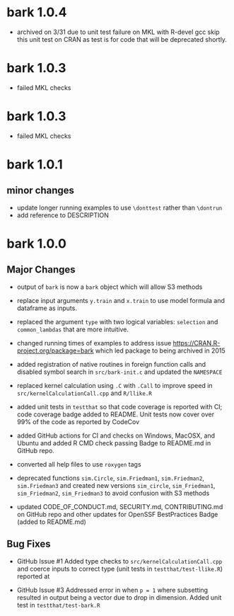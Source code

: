 # bark 1.0.4

* archived on 3/31 due to unit test failure on MKL with R-devel gcc
 skip this unit test on CRAN as test is for code that will be deprecated
 shortly.

# bark 1.0.3

* failed MKL checks

# bark 1.0.3

* failed MKL checks

# bark 1.0.1

## minor changes

* update longer running examples to use `\donttest` rather than `\dontrun`
* add reference to DESCRIPTION

# bark 1.0.0

## Major Changes

* output of `bark` is now a `bark` object which will allow S3 methods

* replace input arguments `y.train` and `x.train` to use model formula and 
dataframe as inputs.

* replaced the argument `type` with two logical variables: `selection` and `common_lambdas` that are more intuitive.

* changed running times of examples to address issue  https://CRAN.R-project.org/package=bark which led package to being archived in 2015

* added registration of native routines in foreign function calls and disabled symbol search in `src/bark-init.c` and updated the `NAMESPACE`

* replaced kernel calculation using `.C` with `.Call` to improve speed in `src/kernelCalculationCall.cpp` and `R/llike.R`

* added unit tests in `testthat` so that code coverage is reported with CI; 
  code coverage  badge added to README.   Unit tests now cover over 99% of 
  the code as reported by CodeCov
  
* added GitHub actions for CI and checks on Windows, MacOSX, and Ubuntu and 
  added R CMD check passing Badge to README.md in GitHub repo.

* converted all help files to use `roxygen` tags

* deprecated functions `sim.Circle`, `sim.Friedman1`, `sim.Friedman2`, `sim.Friedman3` and created new versions  `sim_circle`, `sim_Friedman1`, `sim_Friedman2`, `sim_Friedman3` to avoid confusion with S3 methods

* updated CODE_OF_CONDUCT.md, SECURITY.md, CONTRIBUTING.md on GitHub repo
  and other updates for  OpenSSF BestPractices Badge (added to README.md)


## Bug Fixes


* GitHub Issue #1 Added type checks to `src/kernelCalculationCall.cpp` and coerce inputs to correct type  (unit tests in `testthat/test-llike.R`)  reported at 


* GitHub Issue #3  Addressed error in when `p = 1` where subsetting 
  resulted in output being a vector due to drop in dimension.    Added unit test
  in `testthat/test-bark.R`
